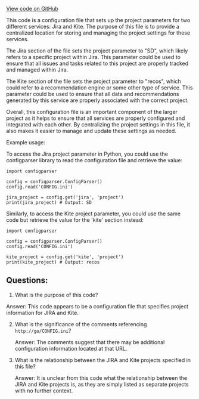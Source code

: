 [View code on GitHub](https://github.com/misbahsy/the-algorithm/src/thrift/com/twitter/recos/user_user_graph/CONFIG.ini)

This code is a configuration file that sets up the project parameters for two different services: Jira and Kite. The purpose of this file is to provide a centralized location for storing and managing the project settings for these services. 

The Jira section of the file sets the project parameter to "SD", which likely refers to a specific project within Jira. This parameter could be used to ensure that all issues and tasks related to this project are properly tracked and managed within Jira. 

The Kite section of the file sets the project parameter to "recos", which could refer to a recommendation engine or some other type of service. This parameter could be used to ensure that all data and recommendations generated by this service are properly associated with the correct project. 

Overall, this configuration file is an important component of the larger project as it helps to ensure that all services are properly configured and integrated with each other. By centralizing the project settings in this file, it also makes it easier to manage and update these settings as needed. 

Example usage:

To access the Jira project parameter in Python, you could use the configparser library to read the configuration file and retrieve the value:

```
import configparser

config = configparser.ConfigParser()
config.read('CONFIG.ini')

jira_project = config.get('jira', 'project')
print(jira_project) # Output: SD
```

Similarly, to access the Kite project parameter, you could use the same code but retrieve the value for the 'kite' section instead:

```
import configparser

config = configparser.ConfigParser()
config.read('CONFIG.ini')

kite_project = config.get('kite', 'project')
print(kite_project) # Output: recos
```
## Questions: 
 1. What is the purpose of this code?
   
   Answer: This code appears to be a configuration file that specifies project information for JIRA and Kite.

2. What is the significance of the comments referencing `http://go/CONFIG.ini`?
   
   Answer: The comments suggest that there may be additional configuration information located at that URL.

3. What is the relationship between the JIRA and Kite projects specified in this file?
   
   Answer: It is unclear from this code what the relationship between the JIRA and Kite projects is, as they are simply listed as separate projects with no further context.